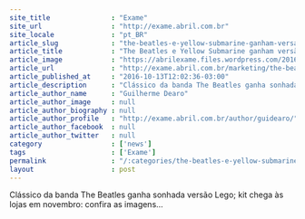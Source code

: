 ```yaml
---
site_title               : "Exame"
site_url                 : "http://exame.abril.com.br"
site_locale              : "pt_BR"
article_slug             : "the-beatles-e-yellow-submarine-ganham-versao-da-lego"
article_title            : "The Beatles e Yellow Submarine ganham versão da Lego"
article_image            : "https://abrilexame.files.wordpress.com/2016/10/size_960_16_9_beatles-lego-yellow-submarine1.jpg?quality=70&strip=all&w=960"
article_url              : "http://exame.abril.com.br/marketing/the-beatles-e-yellow-submarine-ganham-versao-da-lego/"
article_published_at     : "2016-10-13T12:02:36-03:00"
article_description      : "Clássico da banda The Beatles ganha sonhada versão Lego; kit chega às lojas em novembro: confira as imagens..."
article_author_name      : "Guilherme Dearo"
article_author_image     : null
article_author_biography : null
article_author_profile   : "http://exame.abril.com.br/author/guidearo/"
article_author_facebook  : null
article_author_twitter   : null
category                 : ['news']
tags                     : ['Exame']
permalink                : "/:categories/the-beatles-e-yellow-submarine-ganham-versao-da-lego/"
layout                   : post
---
```


Clássico da banda The Beatles ganha sonhada versão Lego; kit chega às lojas em novembro: confira as imagens...
